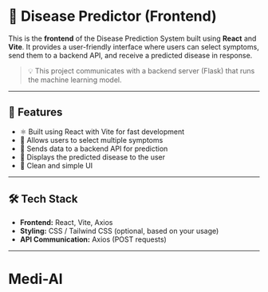 # 🧠 Disease Predictor (Frontend)

This is the **frontend** of the Disease Prediction System built using **React** and **Vite**. It provides a user-friendly interface where users can select symptoms, send them to a backend API, and receive a predicted disease in response.

> 💡 This project communicates with a backend server (Flask) that runs the machine learning model.

---

## 🚀 Features

- ⚛️ Built using React with Vite for fast development
- 🎯 Allows users to select multiple symptoms
- 📡 Sends data to a backend API for prediction
- 💬 Displays the predicted disease to the user
- 💅 Clean and simple UI

---

## 🛠 Tech Stack

- **Frontend:** React, Vite, Axios
- **Styling:** CSS / Tailwind CSS (optional, based on your usage)
- **API Communication:** Axios (POST requests)

---


# Medi-AI
